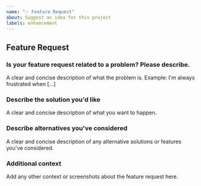 ```yaml
---
name: "✨ Feature Request"
about: Suggest an idea for this project
labels: enhancement
---
```


## Feature Request

### Is your feature request related to a problem? Please describe.
A clear and concise description of what the problem is. Example: I'm always frustrated when [...]

### Describe the solution you'd like
A clear and concise description of what you want to happen.

### Describe alternatives you've considered
A clear and concise description of any alternative solutions or features you've considered.

### Additional context
Add any other context or screenshots about the feature request here.
